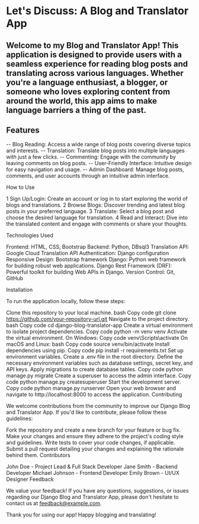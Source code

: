 # Let's Discuss: A Blog and Translator App

## Welcome to my Blog and Translator App! This application is designed to provide users with a seamless experience for reading blog posts and translating across various languages. Whether you're a language enthusiast, a blogger, or someone who loves exploring content from around the world, this app aims to make language barriers a thing of the past.

## Features

-- Blog Reading: Access a wide range of blog posts covering diverse topics and interests.
-- Translation: Translate blog posts into multiple languages with just a few clicks.
-- Commenting: Engage with the community by leaving comments on blog posts.
-- User-Friendly Interface: Intuitive design for easy navigation and usage.
-- Admin Dashboard: Manage blog posts, comments, and user accounts through an intuitive admin interface.

How to Use

1 Sign Up/Login: Create an account or log in to start exploring the world of blogs and translations.
2 Browse Blogs: Discover trending and latest blog posts in your preferred language.
3 Translate: Select a blog post and choose the desired language for translation.
4 Read and Interact: Dive into the translated content and engage with comments or share your thoughts.

Technologies Used

Frontend: HTML, CSS, Bootstrap
Backend: Python, DBsql3
Translation API: Google Cloud Translation API
Authentication: Django configuration
Responsive Design: Bootstrap framework
Django: Python web framework for building robust web applications.
Django Rest Framework (DRF): Powerful toolkit for building Web APIs in Django.
Version Control: Git, GitHub


Installation

To run the application locally, follow these steps:

Clone this repository to your local machine.
bash
Copy code
git clone https://github.com/your-repository-url.git
Navigate to the project directory.
bash
Copy code
cd django-blog-translator-app
Create a virtual environment to isolate project dependencies.
Copy code
python -m venv venv
Activate the virtual environment.
On Windows:
Copy code
venv\Scripts\activate
On macOS and Linux:
bash
Copy code
source venv/bin/activate
Install dependencies using pip.
Copy code
pip install -r requirements.txt
Set up environment variables.
Create a .env file in the root directory.
Define the necessary environment variables such as database settings, secret key, and API keys.
Apply migrations to create database tables.
Copy code
python manage.py migrate
Create a superuser to access the admin interface.
Copy code
python manage.py createsuperuser
Start the development server.
Copy code
python manage.py runserver
Open your web browser and navigate to http://localhost:8000 to access the application.
Contributing

We welcome contributions from the community to improve our Django Blog and Translator App. If you'd like to contribute, please follow these guidelines:

Fork the repository and create a new branch for your feature or bug fix.
Make your changes and ensure they adhere to the project's coding style and guidelines.
Write tests to cover your code changes, if applicable.
Submit a pull request detailing your changes and explaining the rationale behind them.
Contributors

John Doe - Project Lead & Full Stack Developer
Jane Smith - Backend Developer
Michael Johnson - Frontend Developer
Emily Brown - UI/UX Designer
Feedback

We value your feedback! If you have any questions, suggestions, or issues regarding our Django Blog and Translator App, please don't hesitate to contact us at feedback@example.com.

Thank you for using our app! Happy blogging and translating!



